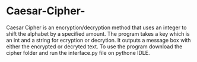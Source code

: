 # Caesar-Cipher-
Caesar Cipher is an encryption/decryption method that uses an integer to shift the alphabet by a specified amount. The program takes a key which is an int and a string for ecryption or decrytion. It
outputs a message box with either the encrypted or decryted text.
To use the program download the cipher folder and run the interface.py file on pythone IDLE. 
